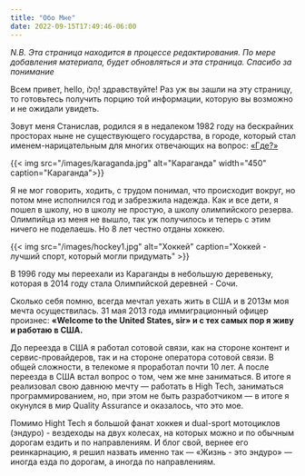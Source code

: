 ```yaml
---
title: "Обо Мне"
date: 2022-09-15T17:49:46-06:00
---
```

*N.B. Эта страница находится в процессе редактирования. По мере добавления материала, будет обновляться и эта страница. Спасибо за понимание*

Всем привет, hello, הָלוֹ! здравствуйте!
Раз уж вы зашли на эту страницу, то готовьтесь получить порцию той информации, которую вы возможно и не ожидали увидеть.

Зовут меня Станислав, родился я в недалеком 1982 году на бескрайних просторах ныне не существующего государства, в городе, который стал именем-нарицательным для многих отвечающих на вопрос: [«Где?»](https://ru.wikipedia.org/wiki/%D0%9A%D0%B0%D1%80%D0%B0%D0%B3%D0%B0%D0%BD%D0%B4%D0%B0)

{{< img src="/images/karaganda.jpg" alt="Караганда" width="450" caption="Караганда">}}

Я не мог говорить, ходить, с трудом понимал, что происходит вокруг, но потом мне исполнился год и забрезжила надежда. Как и все дети, я пошел в школу, но в школу не простую, а школу олимпийского резерва. Олимпийца из меня не вышло, так уж получилось и теперь с этим ничего не поделаешь. Но 8 лет честно отданы хоккею.

{{< img src="/images/hockey1.jpg" alt="Хоккей" caption="Хоккей - лучший спорт, который могли придумать" >}}

В 1996 году мы переехали из Караганды в небольшую деревеньку, которая в 2014 году стала Олимпийской деревней - Сочи.

Сколько себя помню, всегда мечтал уехать жить в США и в 2013м моя мечта осуществилась. 31 мая 2013 года иммиграционный офицер произнес: **«Welcome to the United States, sir» и с тех самых пор я живу и работаю в США.**

До переезда в США я работал сотовой связи, как на стороне контент и сервис-провайдеров, так и на стороне оператора сотовой связи. В общей сложности, в телекоме я проработал почти 10 лет. А после переезда в США встал вопрос о том, чем же мне заниматься. В итоге я реализовал свою давнюю мечту — работать в High Tech, заниматься программированием, но, при этом не быть разработчиком — в итоге я окунулся в мир Quality Assurance и оказалось, что это мое.

Помимо Hight Tech я большой фанат хоккея и dual-sport мотоциклов (эндуро) - вездеходы на двух колесах, на которых можно и по обычным дорогам ездить и по направлениям. И блог свой, вернее его реинкарнацию, я решил назвать именно так — «Жизнь - это эндуро» — иногда езда по дорогам, а иногда по направлениям.